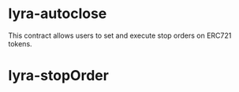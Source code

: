 # lyra-autoclose

This contract allows users to set and execute stop orders on ERC721 tokens.
# lyra-stopOrder
